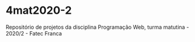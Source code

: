 # 4mat2020-2
Repositório de projetos da disciplina Programação Web, turma matutina - 2020/2 - Fatec Franca
